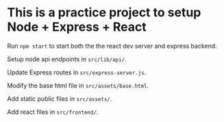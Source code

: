 # This is a practice project to setup Node + Express + React

Run `npm start` to start both the the react dev server and express backend.

Setup node api endpoints in `src/lib/api/`.

Update Express routes in `src/express-server.js`.

Modify the base html file in `src/assets/base.html`.

Add static public files in `src/assets/`.

Add react files in `src/frontend/`.
